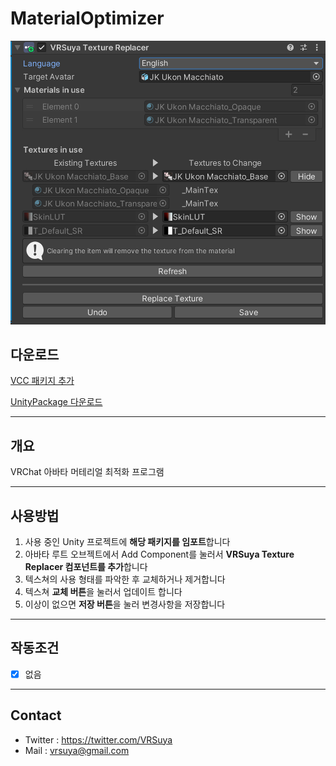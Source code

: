 # MaterialOptimizer

![Component](https://github.com/crestudio/MaterialOptimizer/blob/main/Image/VRSuya_TextureReplacer.jpg?raw=true)

## 다운로드

[VCC 패키지 추가](https://crestudio.notion.site/MaterialOptimizer)

[UnityPackage 다운로드](https://github.com/crestudio/MaterialOptimizer/releases)

---

## 개요

VRChat 아바타 머테리얼 최적화 프로그램

---

## 사용방법

1. 사용 중인 Unity 프로젝트에 **해당 패키지를 임포트**합니다
1. 아바타 루트 오브젝트에서 Add Component를 눌러서 **VRSuya Texture Replacer 컴포넌트를 추가**합니다
1. 텍스쳐의 사용 형태를 파악한 후 교체하거나 제거합니다
1. 텍스쳐 **교체 버튼**을 눌러서 업데이트 합니다
1. 이상이 없으면 **저장 버튼**을 눌러 변경사항을 저장합니다

---

## 작동조건

- [x] 없음

---

## Contact

- Twitter : https://twitter.com/VRSuya
- Mail : vrsuya@gmail.com